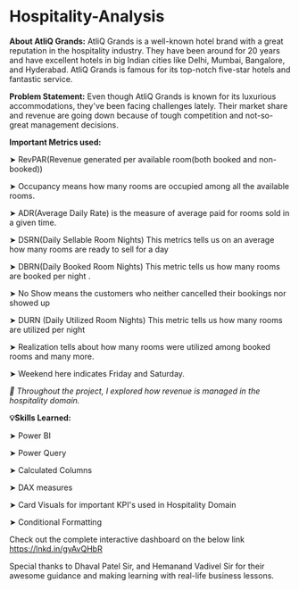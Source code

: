 # Hospitality-Analysis

**About AtliQ Grands:**
AtliQ Grands is a well-known hotel brand with a great reputation in the hospitality industry. They have been around for 20 years and have excellent hotels in big Indian cities like Delhi, Mumbai, Bangalore, and Hyderabad. AtliQ Grands is famous for its top-notch five-star hotels and fantastic service.

**Problem Statement:**
Even though AtliQ Grands is known for its luxurious accommodations, they've been facing challenges lately. Their market share and revenue are going down because of tough competition and not-so-great management decisions.

**Important Metrics used:**

➤ RevPAR(Revenue generated per available room(both booked and non-booked)) 

➤ Occupancy means how many rooms are occupied among all the available rooms. 

➤ ADR(Average Daily Rate) is the measure of average paid for rooms sold in a given time. 

➤ DSRN(Daily Sellable Room Nights) This metrics tells us on an average how many rooms are ready to sell for a day 

➤ DBRN(Daily Booked Room Nights) This metric tells us how many rooms are booked per night . 

➤ No Show means the customers who neither cancelled their bookings nor showed up 

➤ DURN (Daily Utilized Room Nights) This metric tells us how many rooms are utilized per night 

➤ Realization tells about how many rooms were utilized among booked rooms and many more. 

➤ Weekend here indicates Friday and Saturday. 


*🏨 Throughout the project, I explored how revenue is managed in the hospitality domain.*


**💡Skills Learned:**

➤ Power BI

➤ Power Query 

➤ Calculated Columns

➤ DAX measures

➤ Card Visuals for important KPI's used in Hospitality Domain

➤ Conditional Formatting


Check out the complete interactive dashboard on the below link
https://lnkd.in/gyAvQHbR


Special thanks to Dhaval Patel Sir, and Hemanand Vadivel Sir for their awesome guidance and making learning with real-life business lessons.
